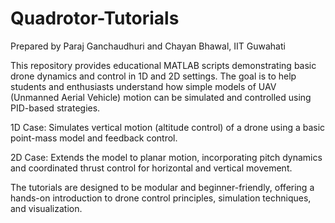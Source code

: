 # Quadrotor-Tutorials

Prepared by Paraj Ganchaudhuri and Chayan Bhawal, IIT Guwahati

This repository provides educational MATLAB scripts demonstrating basic drone dynamics and control in 1D and 2D settings. The goal is to help students and enthusiasts understand how simple models of UAV (Unmanned Aerial Vehicle) motion can be simulated and controlled using PID-based strategies.

1D Case: Simulates vertical motion (altitude control) of a drone using a basic point-mass model and feedback control.

2D Case: Extends the model to planar motion, incorporating pitch dynamics and coordinated thrust control for horizontal and vertical movement.

The tutorials are designed to be modular and beginner-friendly, offering a hands-on introduction to drone control principles, simulation techniques, and visualization.
